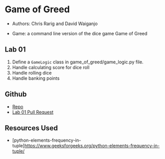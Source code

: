 # Game of Greed

- Authors: Chris Rarig and David Waiganjo

- Game: a command line version of the dice game Game of Greed

## Lab 01

1. Define a `GameLogic` class in game_of_greed/game_logic.py file.
2. Handle calculating score for dice roll
3. Handle rolling dice
4. Handle banking points

## Github

- [Repo](https://github.com/Daviey52/game-of-greed)
- [Lab 01 Pull Request](https://github.com/Daviey52/game-of-greed/pull/2)

## Resources Used

- [python-elements-frequency-in-tuple]https://www.geeksforgeeks.org/python-elements-frequency-in-tuple/